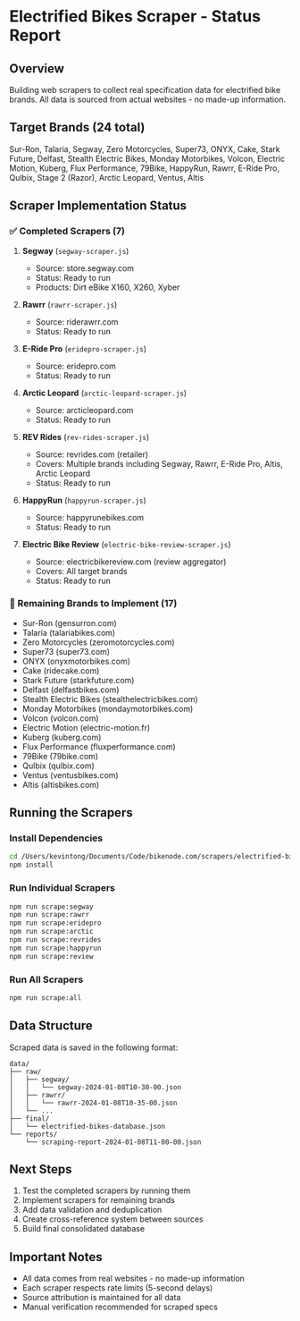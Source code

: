 # Electrified Bikes Scraper - Status Report

## Overview
Building web scrapers to collect real specification data for electrified bike brands. All data is sourced from actual websites - no made-up information.

## Target Brands (24 total)
Sur-Ron, Talaria, Segway, Zero Motorcycles, Super73, ONYX, Cake, Stark Future, Delfast, Stealth Electric Bikes, Monday Motorbikes, Volcon, Electric Motion, Kuberg, Flux Performance, 79Bike, HappyRun, Rawrr, E-Ride Pro, Qulbix, Stage 2 (Razor), Arctic Leopard, Ventus, Altis

## Scraper Implementation Status

### ✅ Completed Scrapers (7)
1. **Segway** (`segway-scraper.js`)
   - Source: store.segway.com
   - Status: Ready to run
   - Products: Dirt eBike X160, X260, Xyber

2. **Rawrr** (`rawrr-scraper.js`)
   - Source: riderawrr.com
   - Status: Ready to run

3. **E-Ride Pro** (`eridepro-scraper.js`)
   - Source: eridepro.com
   - Status: Ready to run

4. **Arctic Leopard** (`arctic-leopard-scraper.js`)
   - Source: arcticleopard.com
   - Status: Ready to run

5. **REV Rides** (`rev-rides-scraper.js`)
   - Source: revrides.com (retailer)
   - Covers: Multiple brands including Segway, Rawrr, E-Ride Pro, Altis, Arctic Leopard
   - Status: Ready to run

6. **HappyRun** (`happyrun-scraper.js`)
   - Source: happyrunebikes.com
   - Status: Ready to run

7. **Electric Bike Review** (`electric-bike-review-scraper.js`)
   - Source: electricbikereview.com (review aggregator)
   - Covers: All target brands
   - Status: Ready to run

### 🚧 Remaining Brands to Implement (17)
- Sur-Ron (gensurron.com)
- Talaria (talariabikes.com)
- Zero Motorcycles (zeromotorcycles.com)
- Super73 (super73.com)
- ONYX (onyxmotorbikes.com)
- Cake (ridecake.com)
- Stark Future (starkfuture.com)
- Delfast (delfastbikes.com)
- Stealth Electric Bikes (stealthelectricbikes.com)
- Monday Motorbikes (mondaymotorbikes.com)
- Volcon (volcon.com)
- Electric Motion (electric-motion.fr)
- Kuberg (kuberg.com)
- Flux Performance (fluxperformance.com)
- 79Bike (79bike.com)
- Qulbix (qulbix.com)
- Ventus (ventusbikes.com)
- Altis (altisbikes.com)

## Running the Scrapers

### Install Dependencies
```bash
cd /Users/kevintong/Documents/Code/bikenode.com/scrapers/electrified-bikes-scraper
npm install
```

### Run Individual Scrapers
```bash
npm run scrape:segway
npm run scrape:rawrr
npm run scrape:eridepro
npm run scrape:arctic
npm run scrape:revrides
npm run scrape:happyrun
npm run scrape:review
```

### Run All Scrapers
```bash
npm run scrape:all
```

## Data Structure
Scraped data is saved in the following format:
```
data/
├── raw/
│   ├── segway/
│   │   └── segway-2024-01-08T10-30-00.json
│   ├── rawrr/
│   │   └── rawrr-2024-01-08T10-35-00.json
│   └── ...
├── final/
│   └── electrified-bikes-database.json
└── reports/
    └── scraping-report-2024-01-08T11-00-00.json
```

## Next Steps
1. Test the completed scrapers by running them
2. Implement scrapers for remaining brands
3. Add data validation and deduplication
4. Create cross-reference system between sources
5. Build final consolidated database

## Important Notes
- All data comes from real websites - no made-up information
- Each scraper respects rate limits (5-second delays)
- Source attribution is maintained for all data
- Manual verification recommended for scraped specs